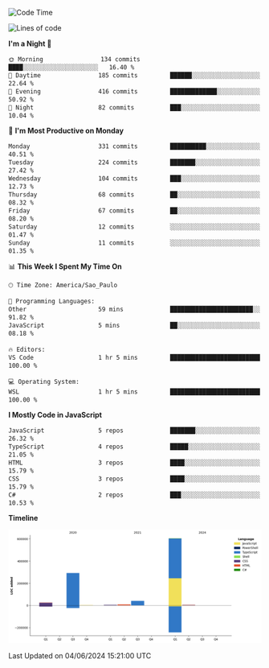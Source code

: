 <!--START_SECTION:waka-->
![Code Time](http://img.shields.io/badge/Code%20Time-2%2C519%20hrs%2027%20mins-blue)

![Lines of code](https://img.shields.io/badge/From%20Hello%20World%20I%27ve%20Written-977.7%20thousand%20lines%20of%20code-blue)

**I'm a Night 🦉** 

```text
🌞 Morning                134 commits         ████░░░░░░░░░░░░░░░░░░░░░   16.40 % 
🌆 Daytime                185 commits         ██████░░░░░░░░░░░░░░░░░░░   22.64 % 
🌃 Evening                416 commits         █████████████░░░░░░░░░░░░   50.92 % 
🌙 Night                  82 commits          ███░░░░░░░░░░░░░░░░░░░░░░   10.04 % 
```
📅 **I'm Most Productive on Monday** 

```text
Monday                   331 commits         ██████████░░░░░░░░░░░░░░░   40.51 % 
Tuesday                  224 commits         ███████░░░░░░░░░░░░░░░░░░   27.42 % 
Wednesday                104 commits         ███░░░░░░░░░░░░░░░░░░░░░░   12.73 % 
Thursday                 68 commits          ██░░░░░░░░░░░░░░░░░░░░░░░   08.32 % 
Friday                   67 commits          ██░░░░░░░░░░░░░░░░░░░░░░░   08.20 % 
Saturday                 12 commits          ░░░░░░░░░░░░░░░░░░░░░░░░░   01.47 % 
Sunday                   11 commits          ░░░░░░░░░░░░░░░░░░░░░░░░░   01.35 % 
```


📊 **This Week I Spent My Time On** 

```text
🕑︎ Time Zone: America/Sao_Paulo

💬 Programming Languages: 
Other                    59 mins             ███████████████████████░░   91.82 % 
JavaScript               5 mins              ██░░░░░░░░░░░░░░░░░░░░░░░   08.18 % 

🔥 Editors: 
VS Code                  1 hr 5 mins         █████████████████████████   100.00 % 

💻 Operating System: 
WSL                      1 hr 5 mins         █████████████████████████   100.00 % 
```

**I Mostly Code in JavaScript** 

```text
JavaScript               5 repos             ███████░░░░░░░░░░░░░░░░░░   26.32 % 
TypeScript               4 repos             █████░░░░░░░░░░░░░░░░░░░░   21.05 % 
HTML                     3 repos             ████░░░░░░░░░░░░░░░░░░░░░   15.79 % 
CSS                      3 repos             ████░░░░░░░░░░░░░░░░░░░░░   15.79 % 
C#                       2 repos             ███░░░░░░░░░░░░░░░░░░░░░░   10.53 % 
```



**Timeline**

![Lines of Code chart](https://raw.githubusercontent.com/jonhoffmam/jonhoffmam/master/assets/bar_graph.png)


 Last Updated on 04/06/2024 15:21:00 UTC
<!--END_SECTION:waka-->
